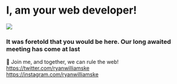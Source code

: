 # I, am your web developer!


<img src="https://www.denofgeek.com/wp-content/uploads/2017/03/darth-vader-1_0.jpg?resize=768%2C432" />

### It was foretold that you would be here. Our long awaited meeting has come at last <br>
🔭 Join me, and together, we can rule the web! <br>
https://twitter.com/ryanwilliamske <br>
https://instagram.com/ryanwilliamske <br>
            

<!--
**ryanwilliamske/ryanwilliamske** is a ✨ _special_ ✨ repository because its `README.md` (this file) appears on your GitHub profile.

Here are some ideas to get you started:

- 🔭 I’m currently working on ...
- 🌱 I’m currently learning ...
- 👯 I’m looking to collaborate on ...
- 🤔 I’m looking for help with ...
- 💬 Ask me about ...
- 📫 How to reach me: ...
- 😄 Pronouns: ...
- ⚡ Fun fact: ...
-->
